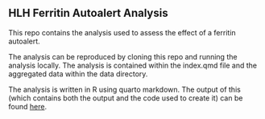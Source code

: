 ## HLH Ferritin Autoalert Analysis

This repo contains the analysis used to assess the effect of a ferritin autoalert. 

The analysis can be reproduced by cloning this repo and running the analysis locally. The analysis is contained within the index.qmd file and the aggregated data within the data directory.

The analysis is written in R using quarto markdown. The output of this (which contains both the output and the code used to create it) can be found [here](https://jackwgoodall.github.io/HLH-Ferritin-Autoalert/). 

